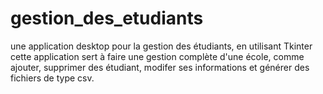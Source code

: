 # gestion_des_etudiants
une application desktop pour la gestion des étudiants, en utilisant Tkinter
cette application sert à faire une gestion complète d'une école, comme ajouter, supprimer des étudiant, modifer ses informations et générer des fichiers de type csv. 
